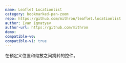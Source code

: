 ```yaml
---
name: Leaflet Locationlist
category: bookmarked-pan-zoom
repo: https://github.com/mithron/leaflet.locationlist
author: Ivan Ignatyev
author-url: https://github.com/mithron
demo: 
compatible-v0:
compatible-v1: true
---
```


在预定义位置和缩放之间跳转的控件。
